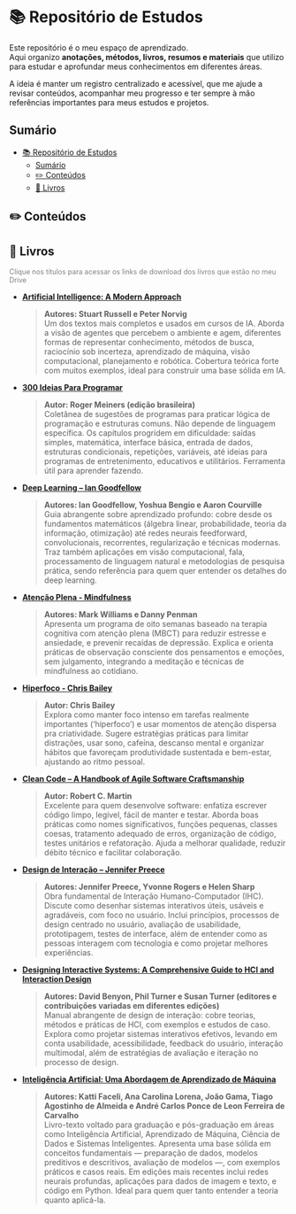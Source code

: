 # 📚 Repositório de Estudos

Este repositório é o meu espaço de aprendizado.  
Aqui organizo **anotações, métodos, livros, resumos e materiais** que utilizo para estudar e aprofundar meus conhecimentos em diferentes áreas.  

A ideia é manter um registro centralizado e acessível, que me ajude a revisar conteúdos, acompanhar meu progresso e ter sempre à mão referências importantes para meus estudos e projetos.


## Sumário

- [📚 Repositório de Estudos](#-repositório-de-estudos)
  - [Sumário](#sumário)
  - [✏️ Conteúdos](#️-conteúdos)
  - [📖 Livros](#-livros)

## ✏️ Conteúdos



## 📖 Livros

<p style="color:gray;font-size:90%;">Clique nos títulos para acessar os links de download dos livros que estão no meu Drive </p>

- [**Artificial Intelligence: A Modern Approach**](https://drive.google.com/file/d/1h5dNLsWW71hqEZa5UwJIxxO2QpBlZx-M/view?usp=drive_link)  
  > **Autores: Stuart Russell e Peter Norvig**  
  > Um dos textos mais completos e usados em cursos de IA. Aborda a visão de agentes que percebem o ambiente e agem, diferentes formas de representar conhecimento, métodos de busca, raciocínio sob incerteza, aprendizado de máquina, visão computacional, planejamento e robótica. Cobertura teórica forte com muitos exemplos, ideal para construir uma base sólida em IA.

- [**300 Ideias Para Programar**](https://drive.google.com/file/d/1iiRruywUUVOg3iSjfIjODvTZqZlb_uGZ/view?usp=drive_link)  
  > **Autor: Roger Meiners (edição brasileira)**  
  > Coletânea de sugestões de programas para praticar lógica de programação e estruturas comuns. Não depende de linguagem específica. Os capítulos progridem em dificuldade: saídas simples, matemática, interface básica, entrada de dados, estruturas condicionais, repetições, variáveis, até ideias para programas de entretenimento, educativos e utilitários. Ferramenta útil para aprender fazendo.

- [**Deep Learning – Ian Goodfellow**](https://drive.google.com/file/d/12F3SP2l9dY3CnvAyQuLk3eL3qkco_VW2/view?usp=drive_link)  
  > **Autores: Ian Goodfellow, Yoshua Bengio e Aaron Courville**  
  > Guia abrangente sobre aprendizado profundo: cobre desde os fundamentos matemáticos (álgebra linear, probabilidade, teoria da informação, otimização) até redes neurais feedforward, convolucionais, recorrentes, regularização e técnicas modernas. Traz também aplicações em visão computacional, fala, processamento de linguagem natural e metodologias de pesquisa prática, sendo referência para quem quer entender os detalhes do deep learning.

- [**Atenção Plena - Mindfulness**](https://drive.google.com/file/d/1GBjCe5CBAyFbg7ZLmhI_o4OppsjiwFGa/view?usp=drive_link)  
  > **Autores: Mark Williams e Danny Penman**  
  > Apresenta um programa de oito semanas baseado na terapia cognitiva com atenção plena (MBCT) para reduzir estresse e ansiedade, e prevenir recaídas de depressão. Explica e orienta práticas de observação consciente dos pensamentos e emoções, sem julgamento, integrando a meditação e técnicas de mindfulness ao cotidiano.

- [**Hiperfoco - Chris Bailey**](https://drive.google.com/file/d/1XjKGU25s3dk2JYCoWsHn2x4bKI2JbzMl/view?usp=drive_link)  
  > **Autor: Chris Bailey**  
  > Explora como manter foco intenso em tarefas realmente importantes (‘hiperfoco’) e usar momentos de atenção dispersa pra criatividade. Sugere estratégias práticas para limitar distrações, usar sono, cafeína, descanso mental e organizar hábitos que favoreçam produtividade sustentada e bem-estar, ajustando ao ritmo pessoal.

- [**Clean Code – A Handbook of Agile Software Craftsmanship**](https://drive.google.com/file/d/1DUgKBZIEp1JmnvBhxrL0OkLumwSzPLp_/view?usp=drive_link)  
  > **Autor: Robert C. Martin**  
  > Excelente para quem desenvolve software: enfatiza escrever código limpo, legível, fácil de manter e testar. Aborda boas práticas como nomes significativos, funções pequenas, classes coesas, tratamento adequado de erros, organização de código, testes unitários e refatoração. Ajuda a melhorar qualidade, reduzir débito técnico e facilitar colaboração.

- [**Design de Interação – Jennifer Preece**](https://drive.google.com/file/d/1wK2VQZQneKpuyveaRaK6FJdlUkJvlHHY/view?usp=drive_link)  
  > **Autores: Jennifer Preece, Yvonne Rogers e Helen Sharp**  
  > Obra fundamental de Interação Humano-Computador (IHC). Discute como desenhar sistemas interativos úteis, usáveis e agradáveis, com foco no usuário. Inclui princípios, processos de design centrado no usuário, avaliação de usabilidade, prototipagem, testes de interface, além de entender como as pessoas interagem com tecnologia e como projetar melhores experiências.

- [**Designing Interactive Systems: A Comprehensive Guide to HCI and Interaction Design**](https://drive.google.com/file/d/1gb2xkalGk4Z4DILmy5uM99SBxqlcHrNh/view?usp=drive_link)  
  > **Autores: David Benyon, Phil Turner e Susan Turner (editores e contribuições variadas em diferentes edições)**  
  > Manual abrangente de design de interação: cobre teorias, métodos e práticas de HCI, com exemplos e estudos de caso. Explora como projetar sistemas interativos efetivos, levando em conta usabilidade, acessibilidade, feedback do usuário, interação multimodal, além de estratégias de avaliação e iteração no processo de design.

- [**Inteligência Artificial: Uma Abordagem de Aprendizado de Máquina**](https://drive.google.com/file/d/1pK9f_T2YVE8ppfe2EQ9InlAAHjDfDoyq/view?usp=drive_link)  
  > **Autores: Katti Faceli, Ana Carolina Lorena, João Gama, Tiago Agostinho de Almeida e André Carlos Ponce de Leon Ferreira de Carvalho**  
  > Livro-texto voltado para graduação e pós-graduação em áreas como Inteligência Artificial, Aprendizado de Máquina, Ciência de Dados e Sistemas Inteligentes. Apresenta uma base sólida em conceitos fundamentais — preparação de dados, modelos preditivos e descritivos, avaliação de modelos —, com exemplos práticos e casos reais. Em edições mais recentes inclui redes neurais profundas, aplicações para dados de imagem e texto, e código em Python. Ideal para quem quer tanto entender a teoria quanto aplicá-la.
